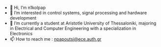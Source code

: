 - 👋 Hi, I’m n1kolpap
- 👀 I’m interested in control systems, signal processing and hardware development
- 🌱 I’m currently a student at Aristotle University of Thessaloniki, majoring in Electrical and Computer Engineering with a specialization in Electronics
- 📫 How to reach me : npapoutsi@ece.auth.gr

<!---
n1kolpap/n1kolpap is a ✨ special ✨ repository because its `README.md` (this file) appears on your GitHub profile.
You can click the Preview link to take a look at your changes.
--->
